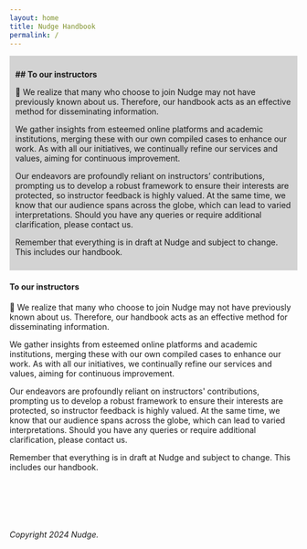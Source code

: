 ```yaml
---
layout: home
title: Nudge Handbook
permalink: /
---
```




<div style="background-color: lightgrey; padding: 10px;">
  
<span style="font-weight:bold;">## To our instructors</span>

🧩 We realize that many who choose to join Nudge may not have previously known about us. Therefore, our handbook acts as an effective method for disseminating information.

We gather insights from esteemed online platforms and academic institutions, merging these with our own compiled cases to enhance our work. As with all our initiatives, we continually refine our services and values, aiming for continuous improvement.

Our endeavors are profoundly reliant on instructors’ contributions, prompting us to develop a robust framework to ensure their interests are protected, so instructor feedback is highly valued. At the same time, we know that our audience spans across the globe, which can lead to varied interpretations. Should you have any queries or require additional clarification, please contact us.

Remember that everything is in draft at Nudge and subject to change. This includes our handbook.
</div>


#### To our instructors


🧩 We realize that many who choose to join Nudge may not have previously known about us. Therefore, our handbook acts as an effective method for disseminating information.

We gather insights from esteemed online platforms and academic institutions, merging these with our own compiled cases to enhance our work. As with all our initiatives, we continually refine our services and values, aiming for continuous improvement.

Our endeavors are profoundly reliant on instructors' contributions, prompting us to develop a robust framework to ensure their interests are protected, so instructor feedback is highly valued. At the same time, we know that our audience spans across the globe, which can lead to varied interpretations. Should you have any queries or require additional clarification, please contact us.

Remember that everything is in draft at Nudge and subject to change. This includes our handbook.




<br>
<br>
<br>
<br>



###### Copyright 2024 Nudge.
